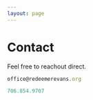 ```yaml
---
layout: page
---
```


# Contact

Feel free to reachout direct.

```js !# Lily Moms Email
office@redeemerevans.org
```

```js !# Lily Moms Phone
706.854.9707
```
